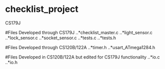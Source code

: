 # checklist_project
CS179J

#Files Developed through CS179J
  ..*checklist_master.c
  ..*light_sensor.c
  ..*lock_sensor.c
  ..*socket_sensor.c
  ..*tests.c
  ..*tests.h

#Files Developed through CS120B/122A
  ..*timer.h
  ..*usart_ATmega1284.h

#Files Developed in CS120B/122A but edited for CS179J functionality
  ..*io.c
  ..*io.h
